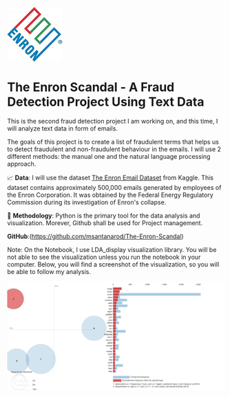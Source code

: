![Enron](Enron_logo.jpg)


# The Enron Scandal - A Fraud Detection Project Using Text Data

This is the second fraud detection project I am working on, and this time, I will analyze text data in form of emails.

The goals of this project is to create a list of fraudulent terms that helps us to detect fraudulent and non-fraudulent behaviour in the emails. I will use 2 different methods: the manual one and the natural language processing approach.

📈 **Data**: I will use the dataset [The Enron Email Dataset](https://www.kaggle.com/datasets/wcukierski/enron-email-dataset) from Kaggle.
This dataset contains approximately 500,000 emails generated by employees of the Enron Corporation. It was obtained by the Federal Energy Regulatory Commission during its investigation of Enron's collapse. 

🔬 **Methodology**: Python is the primary tool for the data analysis and visualization. Morever, Github shall be used for Project management.

**GitHub**:(https://github.com/msantanarod/The-Enron-Scandal)

Note: On the Notebook, I use LDA_display visualization library. You will be not able to see the visualization unless you run the notebook in your computer. Below, you will find a screenshot of the visualization, so you will be able to follow my analysis. 

![lda](lda_captura.png)


